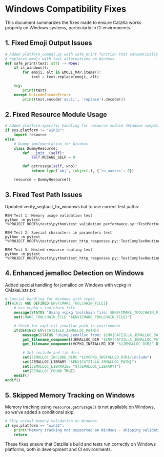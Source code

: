 # Windows Compatibility Fixes

This document summarizes the fixes made to ensure Catzilla works properly on Windows systems, particularly in CI environments.

## 1. Fixed Emoji Output Issues

```python
# Added platform_compat.py with safe_print function that automatically
# replaces emoji with text alternatives on Windows
def safe_print(text: str) -> None:
    if is_windows():
        for emoji, alt in EMOJI_MAP.items():
            text = text.replace(emoji, alt)

    try:
        print(text)
    except UnicodeEncodeError:
        print(text.encode('ascii', 'replace').decode())
```

## 2. Fixed Resource Module Usage

```python
# Added platform-specific handling for resource module (Windows compatibility)
if sys.platform != "win32":
    import resource
else:
    # Dummy implementation for Windows
    class DummyResource:
        def __init__(self):
            self.RUSAGE_SELF = 0

        def getrusage(self, who):
            return type('obj', (object,), {'ru_maxrss': 0})

    resource = DummyResource()
```

## 3. Fixed Test Path Issues

Updated verify_segfault_fix_windows.bat to use correct test paths:

```batch
REM Test 1: Memory usage validation test
python -m pytest "%PROJECT_ROOT%\tests\python\test_validation_performance.py::TestPerformanceBenchmarks::test_memory_usage_during_validation"

REM Test 2: Special characters in parameters test
python -m pytest "%PROJECT_ROOT%\tests\python\test_http_responses.py::TestComplexRoutingScenarios::test_special_characters_in_params"

REM Test 3: Nested resource routing test
python -m pytest "%PROJECT_ROOT%\tests\python\test_http_responses.py::TestComplexRoutingScenarios::test_nested_resource_routing"
```

## 4. Enhanced jemalloc Detection on Windows

Added special handling for jemalloc on Windows with vcpkg in CMakeLists.txt:

```cmake
# Special handling for Windows with vcpkg
if(WIN32 AND DEFINED ENV{CMAKE_TOOLCHAIN_FILE})
    # Use vcpkg's toolchain file
    message(STATUS "Using vcpkg toolchain file: $ENV{CMAKE_TOOLCHAIN_FILE}")
    set(CMAKE_TOOLCHAIN_FILE "$ENV{CMAKE_TOOLCHAIN_FILE}")

    # Check for explicit jemalloc path in environment
    if(DEFINED ENV{CATZILLA_JEMALLOC_PATH})
        message(STATUS "Using jemalloc from: $ENV{CATZILLA_JEMALLOC_PATH}")
        get_filename_component(JEMALLOC_DIR "$ENV{CATZILLA_JEMALLOC_PATH}" DIRECTORY)
        get_filename_component(VCPKG_INSTALLED_DIR "${JEMALLOC_DIR}" DIRECTORY)

        # Set include and lib dirs
        set(JEMALLOC_INCLUDE_DIRS "${VCPKG_INSTALLED_DIR}/include")
        set(JEMALLOC_LIBRARY "$ENV{CATZILLA_JEMALLOC_PATH}")
        set(JEMALLOC_LIBRARIES "${JEMALLOC_LIBRARY}")
        set(JEMALLOC_FOUND TRUE)
    endif()
endif()
```

## 5. Skipped Memory Tracking on Windows

Memory tracking using `resource.getrusage()` is not available on Windows, so we've added a conditional skip:

```python
# Skip actual memory validation on Windows
if sys.platform == "win32":
    print("Memory tracking not supported on Windows - skipping validation")
    return
```

These fixes ensure that Catzilla's build and tests run correctly on Windows platforms, both in development and CI environments.
